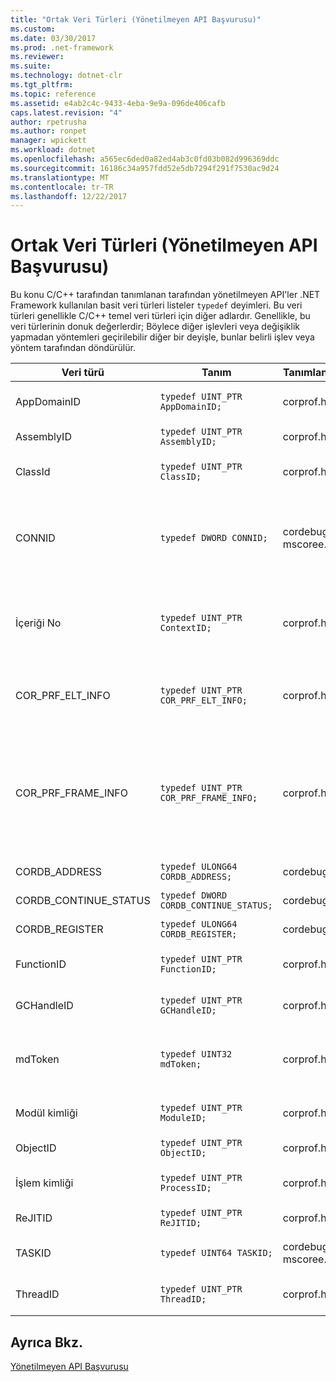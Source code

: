 ```yaml
---
title: "Ortak Veri Türleri (Yönetilmeyen API Başvurusu)"
ms.custom: 
ms.date: 03/30/2017
ms.prod: .net-framework
ms.reviewer: 
ms.suite: 
ms.technology: dotnet-clr
ms.tgt_pltfrm: 
ms.topic: reference
ms.assetid: e4ab2c4c-9433-4eba-9e9a-096de406cafb
caps.latest.revision: "4"
author: rpetrusha
ms.author: ronpet
manager: wpickett
ms.workload: dotnet
ms.openlocfilehash: a565ec6ded0a82ed4ab3c0fd03b082d996369ddc
ms.sourcegitcommit: 16186c34a957fdd52e5db7294f291f7530ac9d24
ms.translationtype: MT
ms.contentlocale: tr-TR
ms.lasthandoff: 12/22/2017
---
```

# <a name="common-data-types-unmanaged-api-reference"></a>Ortak Veri Türleri (Yönetilmeyen API Başvurusu)
Bu konu C/C++ tarafından tanımlanan tarafından yönetilmeyen API'ler .NET Framework kullanılan basit veri türleri listeler `typedef` deyimleri. Bu veri türleri genellikle C/C++ temel veri türleri için diğer adlardır. Genellikle, bu veri türlerinin donuk değerlerdir; Böylece diğer işlevleri veya değişiklik yapmadan yöntemleri geçirilebilir diğer bir deyişle, bunlar belirli işlev veya yöntem tarafından döndürülür.  
  
|Veri türü|Tanım|Tanımlanan|Açıklama|  
|---------------|----------------|----------------|-----------------|  
|AppDomainID|`typedef UINT_PTR AppDomainID;`|corprof.h|Uygulama etki alanı tanımlayıcısı.|  
|AssemblyID|`typedef UINT_PTR AssemblyID;`|corprof.h|Bir derleme tanımlayıcı.|  
|ClassId|`typedef UINT_PTR ClassID;`|corprof.h|Yönetilen sınıf tanımlayıcısı.|  
|CONNID|`typedef DWORD CONNID;`|cordebug.h, mscoree.h|Microsoft SQL Server örneğine bağlı bir iş parçacığı için bağlantı kimliği.|  
|İçeriği No|`typedef UINT_PTR ContextID;`|corprof.h|Belirli bir yönetilen iş parçacığı ile ilişkili Bağlam tanıtıcısı.|  
|COR_PRF_ELT_INFO|`typedef UINT_PTR COR_PRF_ELT_INFO;`|corprof.h|Belirli Yığın çerçevesi ilgili bilgileri temsil eder donuk işleci.|  
|COR_PRF_FRAME_INFO|`typedef UINT_PTR COR_PRF_FRAME_INFO;`|corprof.h|Bir opak işaret yığın çerçevesi için işler. Geçirilen yalnızca geri çağırma sırasında geçerli değil.|  
|CORDB_ADDRESS|`typedef ULONG64 CORDB_ADDRESS;`|cordebug.h|Bellekteki bir adresi.|  
|CORDB_CONTINUE_STATUS|`typedef DWORD CORDB_CONTINUE_STATUS;`|cordebug.h|Devamlılık durumu.|  
|CORDB_REGISTER|`typedef ULONG64 CORDB_REGISTER;`|cordebug.h|Bir CPU kayıt değeri.|  
|FunctionID|`typedef UINT_PTR FunctionID;`|corprof.h|Bir işlev veya yöntem tanımlayıcısı.|  
|GCHandleID|`typedef UINT_PTR GCHandleID;`|corprof.h|Çöp Toplama işleci.|  
|mdToken|`typedef UINT32 mdToken;`|corprof.h|Meta veri simgesi (meta veri tablosunda bir satırı).|  
|Modül kimliği|`typedef UINT_PTR ModuleID;`|corprof.h|Bir derleme modülü tanımlayıcısı.|  
|ObjectID|`typedef UINT_PTR ObjectID;`|corprof.h|Bir nesne tanımlayıcısı.|  
|İşlem kimliği|`typedef UINT_PTR ProcessID;`|corprof.h|Yönetilen bir işlem tanıtıcısı.|  
|ReJITID|`typedef UINT_PTR ReJITID;`|corprof.h|Jitted işlevi tanımlayıcısı.|  
|TASKID|`typedef UINT64 TASKID;`|cordebug.h, mscoree.h|Tanıtıcısı bir [Iclrtask](../../../docs/framework/unmanaged-api/hosting/iclrtask-interface.md) örneği.|  
|ThreadID|`typedef UINT_PTR ThreadID;`|corprof.h|Yönetilen iş parçacığı tanımlayıcısı.|  
  
## <a name="see-also"></a>Ayrıca Bkz.  
 [Yönetilmeyen API Başvurusu](../../../docs/framework/unmanaged-api/index.md)
